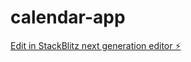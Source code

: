 # calendar-app

[Edit in StackBlitz next generation editor ⚡️](https://stackblitz.com/~/github.com/jadaliha/calendar-app)
